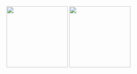 <div align="center">
  <!--<img height="160" align="left" src="https://github-readme-stats.vercel.app/api?username=Pavel-Petkov03&count_private=true&true&hide=issues&show_icons=true" />-->
  <img height="160" src="https://github-readme-stats.vercel.app/api?username=Pavel-Petkov03&count_private=true&true&show_icons=true" />
  <img height="160" src="https://github-readme-stats.vercel.app/api/top-langs/?username=Pavel-Petkov03&layout=compact" />
</div>
